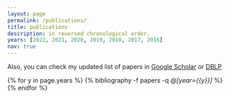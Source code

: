 ```yaml
---
layout: page
permalink: /publications/
title: publications
description: in reversed chronological order.
years: [2022, 2021, 2020, 2019, 2018, 2017, 2016]
nav: true
---
```


Also, you can check my updated list of papers in [Google Scholar](https://scholar.google.com/citations?user=0EOonpYAAAAJ&hl=en) or [DBLP](https://dblp.org/pid/242/3007.html)

<div class="publications">
  
  {% for y in page.years %}
    {% bibliography -f papers -q @*[year={{y}}]* %}
  {% endfor %}

</div>
